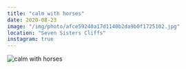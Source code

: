 ```yaml
---
title: "calm with horses"
date: 2020-08-23
image: "/img/photo/afce59240a17d1140b2da9b0f1725102.jpg"
location: "Seven Sisters Cliffs"
instagram: true
---
```


![calm with horses](/img/photo/afce59240a17d1140b2da9b0f1725102.jpg)

